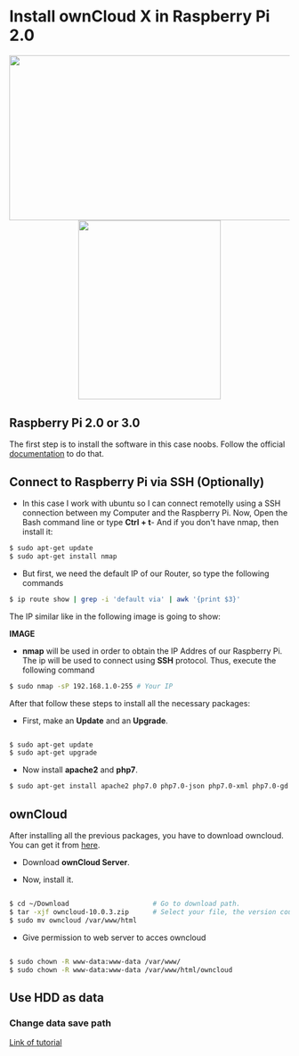 # Install ownCloud X in Raspberry Pi 2.0

<p align="center"><img width="600" height="296.5" src="https://upload.wikimedia.org/wikipedia/commons/thumb/f/f6/OwnCloud_logo_and_wordmark.svg/1200px-OwnCloud_logo_and_wordmark.svg.png"><img width="255.5" height="321" src="https://www.raspberrypi.org/wp-content/uploads/2015/08/raspberry-pi-logo.png"></p>


## Raspberry Pi 2.0 or 3.0

The first step is to install the software in this case noobs. Follow the official [documentation](https://www.raspberrypi.org/documentation/installation/noobs.md) to do that. 

## Connect to Raspberry Pi via SSH (Optionally)

* In this case I work with ubuntu so I can connect remotelly using a SSH connection between my Computer and the Raspberry Pi. Now, Open the Bash command line or type **Ctrl + t**- And if you don't have nmap, then install it:

```bash
$ sudo apt-get update
$ sudo apt-get install nmap
```
* But first, we need the default IP of our Router, so type the following commands

```bash
$ ip route show | grep -i 'default via' | awk '{print $3}'
```
The IP similar like in the following image is going to show:

**IMAGE**

* **nmap** will be used in order to obtain the IP Addres of our Raspberry Pi. The ip will be used to connect using **SSH** protocol. Thus, execute the following command

```bash
$ sudo nmap -sP 192.168.1.0-255 # Your IP
```


After that follow these steps to install all the necessary packages:

* First, make an **Update** and an **Upgrade**.

```bash

$ sudo apt-get update
$ sudo apt-get upgrade

```

* Now install **apache2** and **php7**.

```bash
$ sudo apt-get install apache2 php7.0 php7.0-json php7.0-xml php7.0-gd php7.0-sqlite curl libcurl3 libcurl3-dev php7.0-curl php7.0-common
```


## ownCloud

After installing all the previous packages, you have to download owncloud. You can get it from [here](https://owncloud.org/install/).
* Download **ownCloud Server**.

* Now, install it.

```bash

$ cd ~/Download						# Go to download path.
$ tar -xjf owncloud-10.0.3.zip 		# Select your file, the version could be different.
$ sudo mv owncloud /var/www/html

```

* Give permission to web server to acces owncloud

```bash

$ sudo chown -R www-data:www-data /var/www/
$ sudo chown -R www-data:www-data /var/www/html/owncloud

```

## Use HDD as data



### Change data save path
[Link of tutorial](https://www.digitalocean.com/community/tutorials/how-to-move-the-data-directory-for-owncloud-on-ubuntu-16-04)
